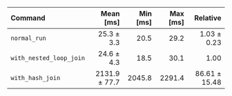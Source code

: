 | Command | Mean [ms] | Min [ms] | Max [ms] | Relative |
|:---|---:|---:|---:|---:|
| `normal_run` | 25.3 ± 3.3 | 20.5 | 29.2 | 1.03 ± 0.23 |
| `with_nested_loop_join` | 24.6 ± 4.3 | 18.5 | 30.1 | 1.00 |
| `with_hash_join` | 2131.9 ± 77.7 | 2045.8 | 2291.4 | 86.61 ± 15.48 |
